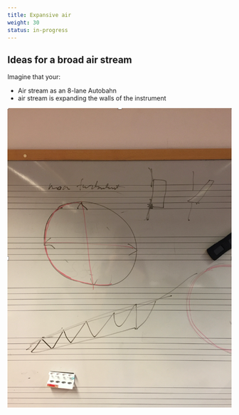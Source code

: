 ```yaml
---
title: Expansive air
weight: 30
status: in-progress
---
```


## Ideas for a broad air stream

Imagine that your:
- Air stream as an 8-lane Autobahn
- air stream is expanding the walls of the instrument

![expansive air pic](./expansive-air.png)
